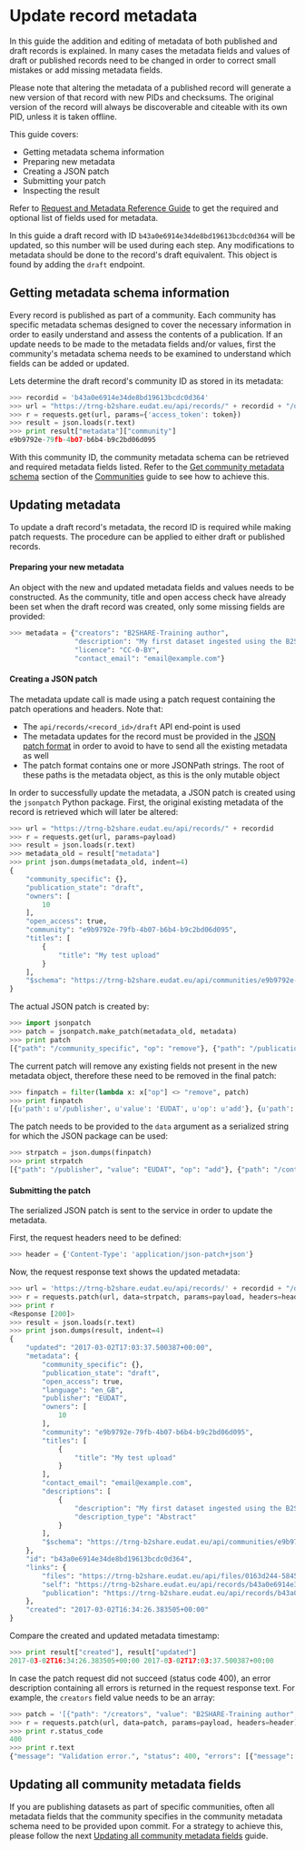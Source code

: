 # Update record metadata
In this guide the addition and editing of metadata of both published and draft records is explained. In many cases the metadata fields and values of draft or published records need to be changed in order to correct small mistakes or add missing metadata fields.

Please note that altering the metadata of a published record will generate a new version of that record with new PIDs and checksums. The original version of the record will always be discoverable and citeable with its own PID, unless it is taken offline.

This guide covers:

- Getting metadata schema information
- Preparing new metadata
- Creating a JSON patch
- Submitting your patch
- Inspecting the result

Refer to [Request and Metadata Reference Guide](B_Request_and_Metadata_Reference_Guide.md) to get the required and optional list of fields used for metadata.

In this guide a draft record with ID `b43a0e6914e34de8bd19613bcdc0d364` will be updated, so this number will be used during each step. Any modifications to metadata should be done to the record's draft equivalent. This object is found by adding the `draft` endpoint.

## Getting metadata schema information
Every record is published as part of a community. Each community has specific metadata schemas designed to cover the necessary information in order to easily understand and assess the contents of a publication. If an update needs to be made to the metadata fields and/or values, first the community's metadata schema needs to be examined to understand which fields can be added or updated.

Lets determine the draft record's community ID as stored in its metadata:

```python
>>> recordid = 'b43a0e6914e34de8bd19613bcdc0d364'
>>> url = "https://trng-b2share.eudat.eu/api/records/" + recordid + "/draft"
>>> r = requests.get(url, params={'access_token': token})
>>> result = json.loads(r.text)
>>> print result["metadata"]["community"]
e9b9792e-79fb-4b07-b6b4-b9c2bd06d095
```

With this community ID, the community metadata schema can be retrieved and required metadata fields listed. Refer to the [Get community metadata schema](03_Communities.md#get-community-metadata-schema) section of the [Communities](03_Communities.md) guide to see how to achieve this.

## Updating metadata
To update a draft record's metadata, the record ID is required while making patch requests. The procedure can be applied to either draft or published records.

#### Preparing your new metadata
An object with the new and updated metadata fields and values needs to be constructed. As the community, title and open access check have already been set when the draft record was created, only some missing fields are provided:

```python
>>> metadata = {"creators": "B2SHARE-Training author",
                "description": "My first dataset ingested using the B2SHARE API",
                "licence": "CC-0-BY",
                "contact_email": "email@example.com"}
```

#### Creating a JSON patch
The metadata update call is made using a patch request containing the patch operations and headers. Note that:

- The `api/records/<record_id>/draft` API end-point is used
- The metadata updates for the record must be provided in the [JSON patch format](http://jsonpatch.com) in order to avoid to have to send all the existing metadata as well
- The patch format contains one or more JSONPath strings. The root of these paths is the metadata object, as this is the only mutable object

In order to successfully update the metadata, a JSON patch is created using the `jsonpatch` Python package. First, the original existing metadata of the record is retrieved which will later be altered:

```python
>>> url = "https://trng-b2share.eudat.eu/api/records/" + recordid
>>> r = requests.get(url, params=payload)
>>> result = json.loads(r.text)
>>> metadata_old = result["metadata"]
>>> print json.dumps(metadata_old, indent=4)
{
    "community_specific": {},
    "publication_state": "draft",
    "owners": [
        10
    ],
    "open_access": true,
    "community": "e9b9792e-79fb-4b07-b6b4-b9c2bd06d095",
    "titles": [
        {
            "title": "My test upload"
        }
    ],
    "$schema": "https://trng-b2share.eudat.eu/api/communities/e9b9792e-79fb-4b07-b6b4-b9c2bd06d095/schemas/0#/draft_json_schema"
}
```

The actual JSON patch is created by:

```python
>>> import jsonpatch
>>> patch = jsonpatch.make_patch(metadata_old, metadata)
>>> print patch
[{"path": "/community_specific", "op": "remove"}, {"path": "/publication_state", "op": "remove"}, {"path": "/owners", "op": "remove"}, {"path": "/open_access", "op": "remove"}, {"path": "/community", "op": "remove"}, {"path": "/titles", "op": "remove"}, {"path": "/$schema", "op": "remove"}, {"path": "/publisher", "value": "EUDAT", "op": "add"}, {"path": "/contact_email", "value": "email@example.com", "op": "add"}, {"path": "/descriptions", "value": [{"description": "My first dataset ingested using the B2SHARE API", "description_type": "Abstract"}], "op": "add"}, {"path": "/language", "value": "en_GB", "op": "add"}]
```

The current patch will remove any existing fields not present in the new metadata object, therefore these need to be removed in the final patch:

```python
>>> finpatch = filter(lambda x: x["op"] <> "remove", patch)
>>> print finpatch
[{u'path': u'/publisher', u'value': 'EUDAT', u'op': u'add'}, {u'path': u'/contact_email', u'value': 'email@example.com', u'op': u'add'}, {u'path': u'/descriptions', u'value': [{'description': 'My first dataset ingested using the B2SHARE API', 'description_type': 'Abstract'}], u'op': u'add'}, {u'path': u'/language', u'value': 'en_GB', u'op': u'add'}]
```

The patch needs to be provided to the `data` argument as a serialized string for which the JSON package can be used:

```python
>>> strpatch = json.dumps(finpatch)
>>> print strpatch
[{"path": "/publisher", "value": "EUDAT", "op": "add"}, {"path": "/contact_email", "value": "email@example.com", "op": "add"}, {"path": "/descriptions", "value": [{"description": "My first dataset ingested using the B2SHARE API", "description_type": "Abstract"}], "op": "add"}, {"path": "/language", "value": "en_GB", "op": "add"}]
```

#### Submitting the patch
The serialized JSON patch is sent to the service in order to update the metadata.

First, the request headers need to be defined:

```python
>>> header = {'Content-Type': 'application/json-patch+json'}
```

Now, the request response text shows the updated metadata:

```python
>>> url = 'https://trng-b2share.eudat.eu/api/records/' + recordid + "/draft"
>>> r = requests.patch(url, data=strpatch, params=payload, headers=header)
>>> print r
<Response [200]>
>>> result = json.loads(r.text)
>>> print json.dumps(result, indent=4)
{
    "updated": "2017-03-02T17:03:37.500387+00:00",
    "metadata": {
        "community_specific": {},
        "publication_state": "draft",
        "open_access": true,
        "language": "en_GB",
        "publisher": "EUDAT",
        "owners": [
            10
        ],
        "community": "e9b9792e-79fb-4b07-b6b4-b9c2bd06d095",
        "titles": [
            {
                "title": "My test upload"
            }
        ],
        "contact_email": "email@example.com",
        "descriptions": [
            {
                "description": "My first dataset ingested using the B2SHARE API",
                "description_type": "Abstract"
            }
        ],
        "$schema": "https://trng-b2share.eudat.eu/api/communities/e9b9792e-79fb-4b07-b6b4-b9c2bd06d095/schemas/0#/draft_json_schema"
    },
    "id": "b43a0e6914e34de8bd19613bcdc0d364",
    "links": {
        "files": "https://trng-b2share.eudat.eu/api/files/0163d244-5845-40ca-899c-d1d0025f68aa",
        "self": "https://trng-b2share.eudat.eu/api/records/b43a0e6914e34de8bd19613bcdc0d364/draft",
        "publication": "https://trng-b2share.eudat.eu/api/records/b43a0e6914e34de8bd19613bcdc0d364"
    },
    "created": "2017-03-02T16:34:26.383505+00:00"
}
```

Compare the created and updated metadata timestamp:

```python
>>> print result["created"], result["updated"]
2017-03-02T16:34:26.383505+00:00 2017-03-02T17:03:37.500387+00:00
```

In case the patch request did not succeed (status code 400), an error description containing all errors is returned in the request response text. For example, the `creators` field value needs to be an array:

```python
>>> patch = '[{"path": "/creators", "value": "B2SHARE-Training author", "op": "add"}]'
>>> r = requests.patch(url, data=patch, params=payload, headers=header)
>>> print r.status_code
400
>>> print r.text
{"message": "Validation error.", "status": 400, "errors": [{"message": "'B2SHARE-Training author' is not of type 'array'", "field": "creators"}]}
```

## Updating all community metadata fields
If you are publishing datasets as part of specific communities, often all metadata fields that the community specifies in the community metadata schema need to be provided upon commit. For a strategy to achieve this, please follow the next [Updating all community metadata fields](07_Updating_all_community_metadata_fields.md) guide.
